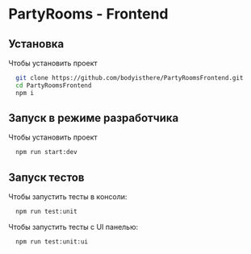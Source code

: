 # PartyRooms - Frontend

## Установка

Чтобы установить проект

```bash
  git clone https://github.com/bodyisthere/PartyRoomsFrontend.git
  cd PartyRoomsFrontend
  npm i
```

## Запуск в режиме разработчика

Чтобы установить проект

```bash
  npm run start:dev
```

## Запуск тестов

Чтобы запустить тесты в консоли:

```bash
  npm run test:unit
```

Чтобы запустить тесты с UI панелью:

```bash
  npm run test:unit:ui
```
